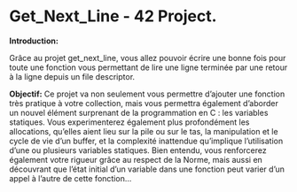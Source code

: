 # Get_Next_Line - 42 Project.

**Introduction:**

Grâce au projet get_next_line, vous allez pouvoir écrire une bonne fois pour toute
une fonction vous permettant de lire une ligne terminée par une retour à la ligne depuis
un file descriptor.

**Objectif:**
Ce projet va non seulement vous permettre d’ajouter une fonction très pratique à
votre collection, mais vous permettra également d’aborder un nouvel élément surprenant
de la programmation en C : les variables statiques.
Vous experimenterez également plus profondément les allocations, qu’elles aient lieu
sur la pile ou sur le tas, la manipulation et le cycle de vie d’un buffer, et la complexité
inattendue qu’implique l’utilisation d’une ou plusieurs variables statiques.
Bien entendu, vous renforcerez également votre rigueur grâce au respect de la Norme,
mais aussi en découvrant que l’état initial d’un variable dans une fonction peut varier
d’un appel à l’autre de cette fonction...
